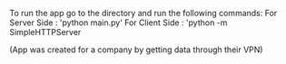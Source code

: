 To run the app go to the directory and run the following commands: 
For Server Side : 'python main.py'
For Client Side : 'python -m SimpleHTTPServer

(App was created for a company by getting data through their VPN)
